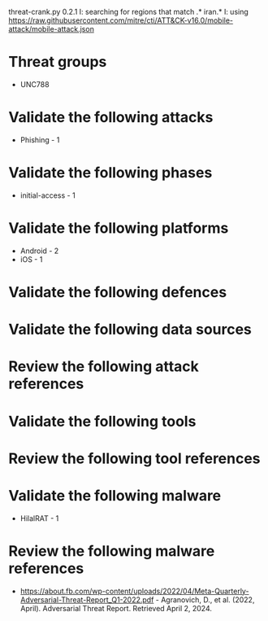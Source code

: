 threat-crank.py 0.2.1
I: searching for regions that match .* iran.*
I: using https://raw.githubusercontent.com/mitre/cti/ATT&CK-v16.0/mobile-attack/mobile-attack.json
# Threat groups

* UNC788

# Validate the following attacks

* Phishing - 1

# Validate the following phases

* initial-access - 1

# Validate the following platforms

* Android - 2
* iOS - 1

# Validate the following defences


# Validate the following data sources


# Review the following attack references


# Validate the following tools


# Review the following tool references


# Validate the following malware

* HilalRAT - 1

# Review the following malware references

* https://about.fb.com/wp-content/uploads/2022/04/Meta-Quarterly-Adversarial-Threat-Report_Q1-2022.pdf - Agranovich, D., et al. (2022, April). Adversarial Threat Report. Retrieved April 2, 2024.

